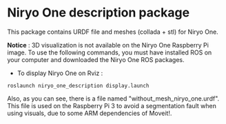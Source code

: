# Niryo One description package

This package contains URDF file and meshes (collada + stl) for Niryo One.

**Notice** : 3D visualization is not available on the Niryo One Raspberry Pi image. To use the following commands, you must have installed ROS on your computer and downloaded the Niryo One ROS packages. 

* To display Niryo One on Rviz :

```
roslaunch niryo_one_description display.launch
```

Also, as you can see, there is a file named "without_mesh_niryo_one.urdf". This file is used on the Raspberry Pi 3 to avoid a segmentation fault when using visuals, due to some ARM dependencies of Moveit!.
